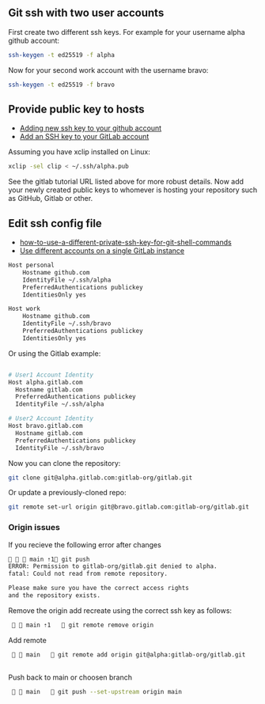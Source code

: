 ## Git ssh with two user accounts

First create two different ssh keys. For example for your username alpha github account:

```bash
ssh-keygen -t ed25519 -f alpha
```
Now for your second work account with the username bravo:

```bash
ssh-keygen -t ed25519 -f bravo
```
## Provide public key to hosts
* [Adding new ssh key to your github account](https://docs.github.com/en/authentication/connecting-to-github-with-ssh/adding-a-new-ssh-key-to-your-github-account)
* [Add an SSH key to your GitLab account](https://docs.gitlab.com/ee/user/ssh.html)

Assuming you have xclip installed on Linux:

```bash
xclip -sel clip < ~/.ssh/alpha.pub
```
See the gitlab tutorial URL listed above for more robust details. Now add your newly created public keys to whomever is hosting your repository such as GitHub, Gitlab or other. 

## Edit ssh config file
* [how-to-use-a-different-private-ssh-key-for-git-shell-commands](https://www.howtogeek.com/devops/how-to-use-a-different-private-ssh-key-for-git-shell-commands/)
* [Use different accounts on a single GitLab instance](https://docs.gitlab.com/ee/user/ssh.html)

```bash
Host personal
	Hostname github.com
	IdentityFile ~/.ssh/alpha
	PreferredAuthentications publickey
	IdentitiesOnly yes

Host work
	Hostname github.com
	IdentityFile ~/.ssh/bravo
	PreferredAuthentications publickey
	IdentitiesOnly yes
```

Or using the Gitlab example:

```bash

# User1 Account Identity
Host alpha.gitlab.com
  Hostname gitlab.com
  PreferredAuthentications publickey
  IdentityFile ~/.ssh/alpha

# User2 Account Identity
Host bravo.gitlab.com
  Hostname gitlab.com
  PreferredAuthentications publickey
  IdentityFile ~/.ssh/bravo
```

Now you can clone the repository:

```bash
git clone git@alpha.gitlab.com:gitlab-org/gitlab.git
```

Or update a previously-cloned repo:

```bash
git remote set-url origin git@bravo.gitlab.com:gitlab-org/gitlab.git
```	

### Origin issues

If you recieve the following error after changes

```bash
   main ⇡1 git push                                                  ✔ 
ERROR: Permission to gitlab-org/gitlab.git denied to alpha.
fatal: Could not read from remote repository.

Please make sure you have the correct access rights
and the repository exists.
```
Remove the origin add recreate using the correct ssh key as follows:

```bash
   main ⇡1    git remote remove origin
```

Add remote
```bash
   main    git remote add origin git@alpha:gitlab-org/gitlab.git
                                 
```
Push back to main or choosen branch
```bash
   main    git push --set-upstream origin main
```








